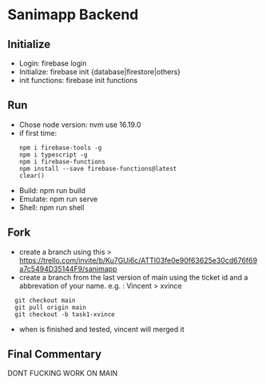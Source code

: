 ﻿# Sanimapp Backend

## Initialize

- Login: firebase login
- Initialize: firebase init {database|firestore|others}
- init functions: firebase init functions

## Run

- Chose node version: nvm use 16.19.0
- if first time: 
  ```
  npm i firebase-tools -g
  npm i typescript -g
  npm i firebase-functions
  npm install --save firebase-functions@latest
  clear()
  ```  
- Build: npm run build
- Emulate: npm run serve
- Shell: npm run shell

## Fork
- create a branch using this > https://trello.com/invite/b/Ku7GUi6c/ATTI03fe0e90f63625e30cd676f69a7c5494D35144F9/sanimapp
- create a branch from the last version of main using the ticket id and a abbrevation of your name. e.g. : Vincent > xvince
```
  git checkout main
  git pull origin main 
  git checkout -b task1-xvince
```
- when is finished and tested, vincent will merged it

## Final Commentary

DONT FUCKING WORK ON MAIN 

